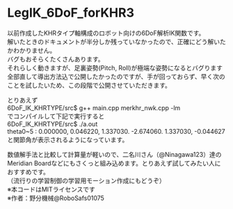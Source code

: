 # LegIK_6DoF_forKHR3
以前作成したKHRタイプ軸構成のロボット向けの6DoF解析IK関数です。  
解いたときのドキュメントが半分しか残っていなかったので、正確にどう解いたかわかりません。  
バグもおそらくたくさんあります。  
それらしく動きますが、足裏姿勢(Pitch, Roll)が極端な姿勢になるとバグります  
全部直して導出方法込で公開したかったのですが、手が回っておらず、早く次のことを試したいため、この段階で公開させていただきます。  

とりあえず  
6DoF_IK_KHRTYPE/src$ g++ main.cpp merkhr_nwk.cpp  -lm  
でコンパイルして下記で実行すると  
6DoF_IK_KHRTYPE/src$ ./a.out  
theta0~5 : 0.000000, 0.046220, 1.337030. -2.674060. 1.337030, -0.044627  
と関節角が表示されるようになっています。  
  
数値解手法と比較して計算量が軽いので、二名川さん（@Ninagawa123）達のMeridian Boardなどにもさくっと組み込めます。とりあえず試してみたい人におすすめです。  
（流行りの学習制御の学習用モーション作成にもどうぞ）  
※本コードはMITライセンスです  
※作者：野分機械@RoboSafs01075
